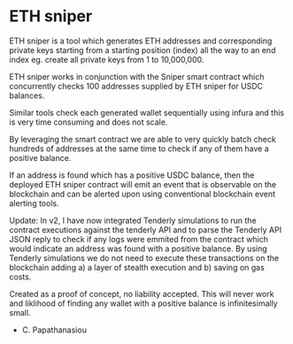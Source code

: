 # ETH sniper
 
ETH sniper is a tool which generates ETH addresses and corresponding private keys starting from a starting position (index) all the way to an end index eg. create all private keys from 1 to 10,000,000. 

ETH sniper works in conjunction with the Sniper smart contract which concurrently checks  100 addresses supplied by ETH sniper for USDC balances.

Similar tools check each generated wallet sequentially using infura and this is very time consuming and does not scale.

By leveraging the smart contract we are able to very quickly batch check hundreds of addresses at the same time to check if any of them have a positive balance.

If an address is found which has a positive USDC balance, then the deployed ETH sniper contract will emit an event that is observable on the blockchain and can be alerted upon using conventional blockchain event alerting tools.

Update:
In v2, I have now integrated Tenderly simulations to run the contract executions against the tenderly API and to parse the Tenderly API JSON reply to check if any logs were emmited from the contract which would indicate an address was found with a positive balance. By using Tenderly simulations we do not need to execute these transactions on the blockchain adding a) a layer of stealth execution and b) saving on gas costs.

Created as a proof of concept, no liability accepted. This will never work and liklihood of finding any wallet with a positive balance is infinitesimally small. 

- C. Papathanasiou